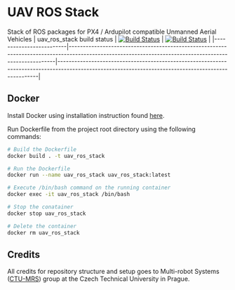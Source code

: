 # UAV ROS Stack
Stack of ROS packages for PX4 / Ardupilot compatible Unmanned Aerial Vehicles
| uav_ros_stack build status | [![Build Status](http://badges.herokuapp.com/travis.com/lmark1/uav_ros_stack?env=BADGE=bionic&label=Melodic)](https://travis-ci.org/github/lmark1/uav_ros_stack) | [![Build Status](http://badges.herokuapp.com/travis.com/lmark1/uav_ros_stack?env=BADGE=focal&label=Noetic)](https://travis-ci.org/github/lmark1/uav_ros_stack) |
|-------------------------|-------------------------------------------------------------------------------------------------------------------------------------------------------|-----------------------------------------------------------------------------------------------------------------------------------------------------|

## Docker
Install Docker using installation instruction found [here](https://docs.docker.com/engine/install/ubuntu/).

Run Dockerfile from the project root directory using the following commands:
```bash
# Build the Dockerfile
docker build . -t uav_ros_stack

# Run the Dockerfile
docker run --name uav_ros_stack uav_ros_stack:latest

# Execute /bin/bash command on the running container
docker exec -it uav_ros_stack /bin/bash

# Stop the conatainer
docker stop uav_ros_stack

# Delete the container
docker rm uav_ros_stack
```

## Credits

All credits for repository structure and setup goes to Multi-robot Systems ([CTU-MRS](https://github.com/ctu-mrs)) group at the Czech Technical University in Prague.